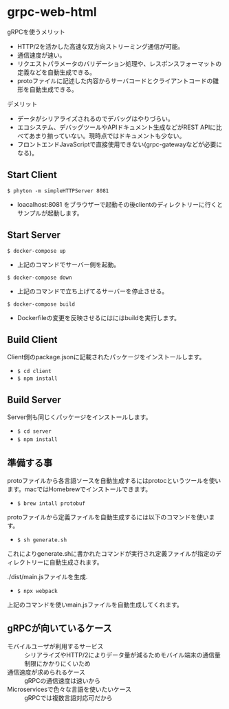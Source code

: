 # grpc-web-html
gRPCを使うメリット  
- HTTP/2を活かした高速な双方向ストリーミング通信が可能。  
- 通信速度が速い。  
- リクエストパラメータのバリデーション処理や、レスポンスフォーマットの定義などを自動生成できる。  
- protoファイルに記述した内容からサーバコードとクライアントコードの雛形を自動生成できる。

デメリット　　
- データがシリアライズされるのでデバッグはやりづらい。　　
- エコシステム、デバッグツールやAPIドキュメント生成などがREST APIに比べてあまり揃っていない。現時点ではドキュメントも少ない。  
- フロントエンドJavaScriptで直接使用できない(grpc-gatewayなどが必要になる)。


## Start Client
`$ phyton -m simpleHTTPServer 8081`  
- loacalhost:8081 をブラウザーで起動その後clientのディレクトリーに行くとサンプルが起動します。
## Start Server
`$ docker-compose up`  
- 上記のコマンドでサーバー側を起動。

`$ docker-compose down`  
- 上記のコマンドで立ち上げてるサーバーを停止させる。

`$ docker-compose build`  
- Dockerfileの変更を反映させるにはにはbuildを実行します。
## Build Client
Client側のpackage.jsonに記載されたパッケージをインストールします。  
- `$ cd client`  
- `$ npm install`
## Build Server
Server側も同じくパッケージをインストールします。　　
- `$ cd server`  
- `$ npm install`  　　
## 準備する事
protoファイルから各言語ソースを自動生成するにはprotocというツールを使います。macではHomebrewでインストールできます。  
- `$ brew intall protobuf`   

protoファイルから定義ファイルを自動生成するには以下のコマンドを使います。  
- `$ sh generate.sh`

これによりgenerate.shに書かれたコマンドが実行され定義ファイルが指定のディレクトリーに自動生成されます。  

./dist/main.jsファイルを生成.  
- `$ npx webpack`  

上記のコマンドを使いmain.jsファイルを自動生成してくれます。  
## gRPCが向いているケース  
<dl>
 <dt>モバイルユーザが利用するサービス</dt>
 <dd>シリアライズやHTTP/2によりデータ量が減るためモバイル端末の通信量制限にかかりにくいため</dd>
 <dt>通信速度が求められるケース</dt>
 <dd>gRPCの通信速度は速いから</dd>
 <dt>Microservicesで色々な言語を使いたいケース</dt>
 <dd>gRPCでは複数言語対応可だから</dd>
</dl>

 
